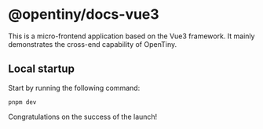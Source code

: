 # @opentiny/docs-vue3

This is a micro-frontend application based on the Vue3 framework. It mainly demonstrates the cross-end capability of OpenTiny.

## Local startup

Start by running the following command:

```shell
pnpm dev
```

Congratulations on the success of the launch!